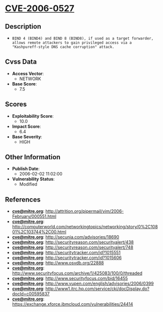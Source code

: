
# [CVE-2006-0527](https://cve.mitre.org/cgi-bin/cvename.cgi?name=CVE-2006-0527)

## Description

- `BIND 4 (BIND4) and BIND 8 (BIND8), if used as a target forwarder, allows remote attackers to gain privileged access via a "Kashpureff-style DNS cache corruption" attack.`

## Cvss Data

- **Access Vector**:
  - NETWORK
- **Base Score**:
  - 7.5

## Scores

- **Exploitability Score**:
  - 10.0
- **Impact Score**:
  - 6.4
- **Base Severity**:
  - HIGH

## Other Information

- **Publish Date**:
  - 2006-02-02 11:02:00
- **Vulnerability Status**:
  - Modified

## References

- **cve@mitre.org**: http://attrition.org/pipermail/vim/2006-February/000551.html
- **cve@mitre.org**: http://computerworld.com/networkingtopics/networking/story/0%2C10801%2C103744%2C00.html
- **cve@mitre.org**: http://secunia.com/advisories/18690
- **cve@mitre.org**: http://securityreason.com/securityalert/438
- **cve@mitre.org**: http://securityreason.com/securityalert/748
- **cve@mitre.org**: http://securitytracker.com/id?1015551
- **cve@mitre.org**: http://securitytracker.com/id?1015606
- **cve@mitre.org**: http://www.osvdb.org/22888
- **cve@mitre.org**: http://www.securityfocus.com/archive/1/425083/100/0/threaded
- **cve@mitre.org**: http://www.securityfocus.com/bid/16455
- **cve@mitre.org**: http://www.vupen.com/english/advisories/2006/0399
- **cve@mitre.org**: http://www1.itrc.hp.com/service/cki/docDisplay.do?docId=c00595837
- **cve@mitre.org**: https://exchange.xforce.ibmcloud.com/vulnerabilities/24414
